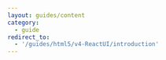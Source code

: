 ```yaml
---
layout: guides/content
category:
  - guide
redirect_to:
  - '/guides/html5/v4-ReactUI/introduction'
---
```

